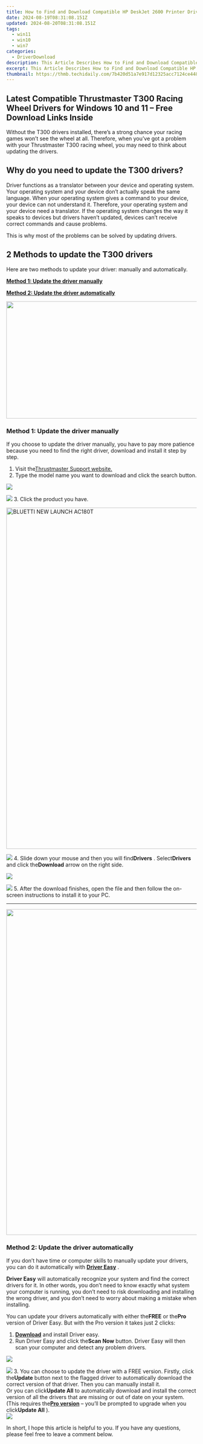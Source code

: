 ```yaml
---
title: How to Find and Download Compatible HP DeskJet 2600 Printer Drivers for Windows Operating Systems (Windows 7, 8 & 10)
date: 2024-08-19T08:31:08.151Z
updated: 2024-08-20T08:31:08.151Z
tags:
  - win11
  - win10
  - win7
categories:
  - DriverDownload
description: This Article Describes How to Find and Download Compatible HP DeskJet 2600 Printer Drivers for Windows Operating Systems (Windows 7, 8 & 10)
excerpt: This Article Describes How to Find and Download Compatible HP DeskJet 2600 Printer Drivers for Windows Operating Systems (Windows 7, 8 & 10)
thumbnail: https://thmb.techidaily.com/7b420d51a7e917d12325acc7124ce448649fcdb3a71e7a06fbd4b66d64319f0c.jpg
---
```


## Latest Compatible Thrustmaster T300 Racing Wheel Drivers for Windows 10 and 11 – Free Download Links Inside

Without the T300 drivers installed, there’s a strong chance your racing games won’t see the wheel at all. Therefore, when you’ve got a problem with your Thrustmaster T300 racing wheel, you may need to think about updating the drivers.

## Why do you need to update the T300 drivers?

 Driver functions as a translator between your device and operating system. Your operating system and your device don’t actually speak the same language. When your operating system gives a command to your device, your device can not understand it. Therefore, your operating system and your device need a translator. If the operating system changes the way it speaks to devices but drivers haven’t updated, devices can’t receive correct commands and cause problems.

This is why most of the problems can be solved by updating drivers.

## 2 Methods to update the T300 drivers

Here are two methods to update your driver: manually and automatically.

**[Method 1: Update the driver manually](https://tools.techidaily.com/drivereasy/download/)**

**[Method 2: Update the driver automatically](https://tools.techidaily.com/drivereasy/download/)**

<!-- affiliate ads begin -->
<a href="https://martinic.evyy.net/c/5597632/1422856/4482" target="_top" id="1422856"><img src="//a.impactradius-go.com/display-ad/4482-1422856" border="0" alt="" width="580" height="309"/></a>
<!-- affiliate ads end -->
### Method 1: Update the driver manually

 If you choose to update the driver manually, you have to pay more patience because you need to find the right driver, download and install it step by step.

1. Visit the[Thrustmaster Support website.](http://support.thrustmaster.com/en/)
2. Type the model name you want to download and click the search button.  
<!-- affiliate ads begin -->
<a href="https://estore.macxdvd.com/order/checkout.php?PRODS=4526659&QTY=1&AFFILIATE=108875&CART=1"><img src="https://www.macxdvd.com/affiliate/new-banner/vcp-500x500.jpg" border="0"></a>
<!-- affiliate ads end -->
![](https://images.drivereasy.com/wp-content/uploads/2022/04/2022-04-15_14-19-44-2.jpg)
3. Click the product you have.  
<!-- affiliate ads begin -->
<a href="https://bluettide.pxf.io/c/5597632/2042332/17092" target="_top" id="2042332"><img src="//a.impactradius-go.com/display-ad/17092-2042332" border="0" alt="BLUETTI NEW LAUNCH AC180T" width="960" height="900"/></a><img height="0" width="0" src="https://imp.pxf.io/i/5597632/2042332/17092" style="position:absolute;visibility:hidden;" border="0" />
<!-- affiliate ads end -->
![](https://images.drivereasy.com/wp-content/uploads/2022/04/2022-04-15_14-34-30-2.jpg)
4. Slide down your mouse and then you will find**Drivers** . Select**Drivers** and click the**Download** arrow on the right side.  
<!-- affiliate ads begin -->
<a href="https://store.massmailsoftware.com/order/checkout.php?PRODS=1300375&QTY=1&AFFILIATE=108875&CART=1"><img src="https://secure.avangate.com/images/merchant/dc87c13749315c7217cdc4ac692e704c/banera_for_partners-15_%281%29.jpg" border="0"></a>
<!-- affiliate ads end -->
![](https://images.drivereasy.com/wp-content/uploads/2022/04/2022-04-19_12-37-44-1.jpg)
5. After the download finishes, open the file and then follow the on-screen instructions to install it to your PC.

---

<!-- affiliate ads begin -->
<a href="https://propmoneyinc.pxf.io/c/5597632/1803116/14559" target="_top" id="1803116"><img src="//a.impactradius-go.com/display-ad/14559-1803116" border="0" alt="" width="859" height="859"/></a><img height="0" width="0" src="https://imp.pxf.io/i/5597632/1803116/14559" style="position:absolute;visibility:hidden;" border="0" />
<!-- affiliate ads end -->
### Method 2: Update the driver automatically

 If you don’t have time or computer skills to manually update your drivers, you can do it automatically with **[Driver Easy](https://tools.techidaily.com/drivereasy/download/)**  .

**Driver Easy** will automatically recognize your system and find the correct drivers for it. In other words, you don’t need to know exactly what system your computer is running, you don’t need to risk downloading and installing the wrong driver, and you don’t need to worry about making a mistake when installing.

 You can update your drivers automatically with either the**FREE** or the**Pro** version of Driver Easy. But with the Pro version it takes just 2 clicks:

1. **[Download](https://tools.techidaily.com/drivereasy/download/)**  and install Driver easy.
2. Run Driver Easy and click the**Scan Now** button. Driver Easy will then scan your computer and detect any problem drivers.  
<!-- affiliate ads begin -->
<a href="https://estore.winxdvd.com/order/checkout.php?PRODS=12653808&QTY=1&AFFILIATE=108875&CART=1"><img src="https://www.winxdvd.com/affiliate/new-banner/wt-500x500.jpg" border="0"></a>
<!-- affiliate ads end -->
![](https://images.drivereasy.com/wp-content/uploads/2022/04/2022-04-15_15-08-24-1.jpg)
3. You can choose to update the driver with a FREE version. Firstly, click the**Update** button next to the flagged driver to automatically download the correct version of that driver. Then you can manually install it.  
 Or you can click**Update All** to automatically download and install the correct version of all the drivers that are missing or out of date on your system. (This requires the[**Pro version**](https://tools.techidaily.com/drivereasy/download/) – you’ll be prompted to upgrade when you click**Update All** ).  
![](https://images.drivereasy.com/wp-content/uploads/2022/04/2022-04-15_15-28-35.jpg)

 In short, I hope this article is helpful to you. If you have any questions, please feel free to leave a comment below.

<ins class="adsbygoogle"
     style="display:block"
     data-ad-format="autorelaxed"
     data-ad-client="ca-pub-7571918770474297"
     data-ad-slot="1223367746"></ins>



<ins class="adsbygoogle"
     style="display:block"
     data-ad-client="ca-pub-7571918770474297"
     data-ad-slot="8358498916"
     data-ad-format="auto"
     data-full-width-responsive="true"></ins>


